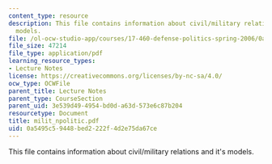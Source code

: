 ```yaml
---
content_type: resource
description: This file contains information about civil/military relations and it's
  models.
file: /ol-ocw-studio-app/courses/17-460-defense-politics-spring-2006/0a5495c59448bed2222f4d2e75da67ce_milit_npolitic.pdf
file_size: 47214
file_type: application/pdf
learning_resource_types:
- Lecture Notes
license: https://creativecommons.org/licenses/by-nc-sa/4.0/
ocw_type: OCWFile
parent_title: Lecture Notes
parent_type: CourseSection
parent_uid: 3e539d49-4954-bd0d-a63d-573e6c87b204
resourcetype: Document
title: milit_npolitic.pdf
uid: 0a5495c5-9448-bed2-222f-4d2e75da67ce
---
```

This file contains information about civil/military relations and it's models.